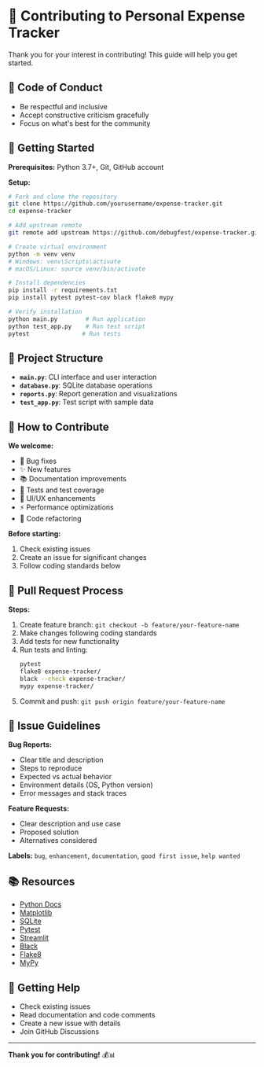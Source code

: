 # 🤝 Contributing to Personal Expense Tracker

Thank you for your interest in contributing! This guide will help you get started.

## 📜 Code of Conduct

- Be respectful and inclusive
- Accept constructive criticism gracefully
- Focus on what's best for the community

## 🚀 Getting Started

**Prerequisites:** Python 3.7+, Git, GitHub account

**Setup:**
```bash
# Fork and clone the repository
git clone https://github.com/yourusername/expense-tracker.git
cd expense-tracker

# Add upstream remote
git remote add upstream https://github.com/debugfest/expense-tracker.git

# Create virtual environment
python -m venv venv
# Windows: venv\Scripts\activate
# macOS/Linux: source venv/bin/activate

# Install dependencies
pip install -r requirements.txt
pip install pytest pytest-cov black flake8 mypy

# Verify installation
python main.py        # Run application
python test_app.py    # Run test script
pytest               # Run tests
```

## 📁 Project Structure

- **`main.py`**: CLI interface and user interaction
- **`database.py`**: SQLite database operations
- **`reports.py`**: Report generation and visualizations
- **`test_app.py`**: Test script with sample data

## 📝 How to Contribute

**We welcome:**
- 🐛 Bug fixes
- ✨ New features
- 📚 Documentation improvements
- 🧪 Tests and test coverage
- 🎨 UI/UX enhancements
- ⚡ Performance optimizations
- 🔧 Code refactoring

**Before starting:**
1. Check existing issues
2. Create an issue for significant changes
3. Follow coding standards below


## 🔄 Pull Request Process

**Steps:**
1. Create feature branch: `git checkout -b feature/your-feature-name`
2. Make changes following coding standards
3. Add tests for new functionality
4. Run tests and linting:
   ```bash
   pytest
   flake8 expense-tracker/
   black --check expense-tracker/
   mypy expense-tracker/
   ```
5. Commit and push: `git push origin feature/your-feature-name`



## 🐛 Issue Guidelines

**Bug Reports:**
- Clear title and description
- Steps to reproduce
- Expected vs actual behavior
- Environment details (OS, Python version)
- Error messages and stack traces

**Feature Requests:**
- Clear description and use case
- Proposed solution
- Alternatives considered

**Labels:** `bug`, `enhancement`, `documentation`, `good first issue`, `help wanted`

## 📚 Resources

- [Python Docs](https://docs.python.org/3/)
- [Matplotlib](https://matplotlib.org/)
- [SQLite](https://www.sqlite.org/docs.html)
- [Pytest](https://docs.pytest.org/)
- [Streamlit](https://docs.streamlit.io/)
- [Black](https://black.readthedocs.io/)
- [Flake8](https://flake8.pycqa.org/)
- [MyPy](https://mypy.readthedocs.io/)

## 💬 Getting Help

- Check existing issues
- Read documentation and code comments
- Create a new issue with details
- Join GitHub Discussions

---

**Thank you for contributing!** 💰📊
